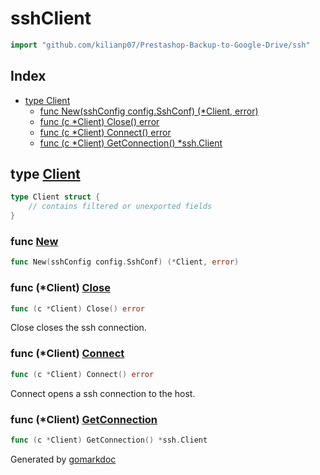 <!-- gomarkdoc:embed:start -->

<!-- Code generated by gomarkdoc. DO NOT EDIT -->

# sshClient

```go
import "github.com/kilianp07/Prestashop-Backup-to-Google-Drive/ssh"
```

## Index

- [type Client](<#Client>)
  - [func New\(sshConfig config.SshConf\) \(\*Client, error\)](<#New>)
  - [func \(c \*Client\) Close\(\) error](<#Client.Close>)
  - [func \(c \*Client\) Connect\(\) error](<#Client.Connect>)
  - [func \(c \*Client\) GetConnection\(\) \*ssh.Client](<#Client.GetConnection>)


<a name="Client"></a>
## type [Client](<https://github.com/kilianp07/Prestashop-Backup-to-Google-Drive/blob/main/ssh/ssh.go#L13-L17>)



```go
type Client struct {
    // contains filtered or unexported fields
}
```

<a name="New"></a>
### func [New](<https://github.com/kilianp07/Prestashop-Backup-to-Google-Drive/blob/main/ssh/ssh.go#L19>)

```go
func New(sshConfig config.SshConf) (*Client, error)
```



<a name="Client.Close"></a>
### func \(\*Client\) [Close](<https://github.com/kilianp07/Prestashop-Backup-to-Google-Drive/blob/main/ssh/ssh.go#L50>)

```go
func (c *Client) Close() error
```

Close closes the ssh connection.

<a name="Client.Connect"></a>
### func \(\*Client\) [Connect](<https://github.com/kilianp07/Prestashop-Backup-to-Google-Drive/blob/main/ssh/ssh.go#L40>)

```go
func (c *Client) Connect() error
```

Connect opens a ssh connection to the host.

<a name="Client.GetConnection"></a>
### func \(\*Client\) [GetConnection](<https://github.com/kilianp07/Prestashop-Backup-to-Google-Drive/blob/main/ssh/ssh.go#L54>)

```go
func (c *Client) GetConnection() *ssh.Client
```



Generated by [gomarkdoc](<https://github.com/princjef/gomarkdoc>)


<!-- gomarkdoc:embed:end -->